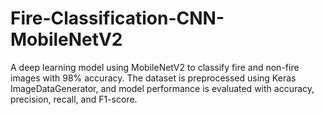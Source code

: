 # Fire-Classification-CNN-MobileNetV2
A deep learning model using MobileNetV2 to classify fire and non-fire images with 98% accuracy. The dataset is preprocessed using Keras ImageDataGenerator, and model performance is evaluated with accuracy, precision, recall, and F1-score.
